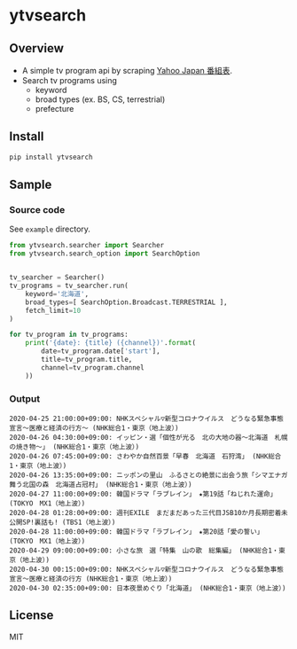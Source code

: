 # ytvsearch

## Overview

- A simple tv program api by scraping [Yahoo Japan 番組表](https://tv.yahoo.co.jp/listings/realtime/).
- Search tv programs using
  - keyword
  - broad types (ex. BS, CS, terrestrial)
  - prefecture

## Install

```bash
pip install ytvsearch
```

## Sample

### Source code

See `example` directory.

```python
from ytvsearch.searcher import Searcher
from ytvsearch.search_option import SearchOption


tv_searcher = Searcher()
tv_programs = tv_searcher.run(
    keyword='北海道',
    broad_types=[ SearchOption.Broadcast.TERRESTRIAL ],
    fetch_limit=10
)

for tv_program in tv_programs:
    print('{date}: {title} ({channel})'.format(
        date=tv_program.date['start'],
        title=tv_program.title,
        channel=tv_program.channel
    ))
```

### Output

```text
2020-04-25 21:00:00+09:00: NHKスペシャル▽新型コロナウイルス　どうなる緊急事態宣言～医療と経済の行方～ (NHK総合1・東京（地上波）)
2020-04-26 04:30:00+09:00: イッピン・選「個性が光る　北の大地の器～北海道　札幌の焼き物～」 (NHK総合1・東京（地上波）)
2020-04-26 07:45:00+09:00: さわやか自然百景「早春　北海道　石狩湾」 (NHK総合1・東京（地上波）)
2020-04-26 13:35:00+09:00: ニッポンの里山　ふるさとの絶景に出会う旅「シマエナガ舞う北国の森　北海道占冠村」 (NHK総合1・東京（地上波）)
2020-04-27 11:00:00+09:00: 韓国ドラマ「ラブレイン」　★第19話「ねじれた運命」 (TOKYO　MX1（地上波）)
2020-04-28 01:28:00+09:00: 週刊EXILE　まだまだあった三代目JSB10か月長期密着未公開SP!裏話も! (TBS1（地上波）)
2020-04-28 11:00:00+09:00: 韓国ドラマ「ラブレイン」　★第20話「愛の誓い」 (TOKYO　MX1（地上波）)
2020-04-29 09:00:00+09:00: 小さな旅　選「特集　山の歌　総集編」 (NHK総合1・東京（地上波）)
2020-04-30 00:15:00+09:00: NHKスペシャル▽新型コロナウイルス　どうなる緊急事態宣言～医療と経済の行方 (NHK総合1・東京（地上波）)
2020-04-30 02:35:00+09:00: 日本夜景めぐり「北海道」 (NHK総合1・東京（地上波）)
```

## License

MIT
